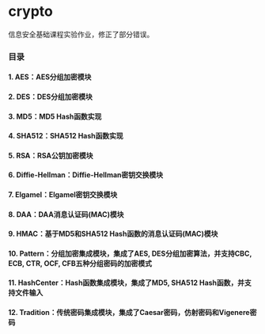 # crypto

信息安全基础课程实验作业，修正了部分错误。

### 目录
#### 1. AES：AES分组加密模块
#### 2. DES：DES分组加密模块
#### 3. MD5：MD5 Hash函数实现
#### 4. SHA512：SHA512 Hash函数实现
#### 5. RSA：RSA公钥加密模块
#### 6. Diffie-Hellman：Diffie-Hellman密钥交换模块
#### 7. Elgamel：Elgamel密钥交换模块
#### 8. DAA：DAA消息认证码(MAC)模块 
#### 9. HMAC：基于MD5和SHA512 Hash函数的消息认证码(MAC)模块
#### 10. Pattern：分组加密集成模块，集成了AES, DES分组加密算法，并支持CBC, ECB, CTR, OCF, CFB五种分组密码的加密模式
#### 11. HashCenter：Hash函数集成模块，集成了MD5, SHA512 Hash函数，并支持文件输入
#### 12. Tradition：传统密码集成模块，集成了Caesar密码，仿射密码和Vigenere密码

